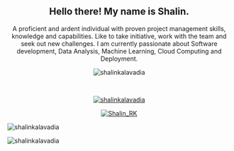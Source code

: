 <!--### Hi there ðŸ‘‹, I'm Shalin.-->

<!-- 
**MrNevil/MrNevil** is a âœ¨ _special_ âœ¨ repository because its `README.md` (this file) appears on your GitHub profile.

Here are some ideas to get you started:

- ðŸ”­ Iâ€™m currently working on ...
- ðŸŒ± Iâ€™m currently learning ...
- ðŸ‘¯ Iâ€™m looking to collaborate on ...
- ðŸ¤” Iâ€™m looking for help with ...
- ðŸ’¬ Ask me about ... 
- ðŸ“« How to reach me: ...
- ðŸ˜„ Pronouns: ...
- âš¡ Fun fact: ...
-->

<!--
<p align='center'> 
<a href="https://twitter.com/Shalin_RK"><img height="30" src="https://github.com/stephenajulu/WaylonWalker/blob/main/icon/twitter.png?raw=true"></a>&nbsp;&nbsp;
<a href="https://www.instagram.com/shalinkalavadia/"><img height="30" src="https://github.com/stephenajulu/WaylonWalker/blob/main/icon/instagram.jpg?raw=true"></a>&nbsp;&nbsp;
<a href="https://www.linkedin.com/in/shalin-karavadia/"><img height="30" src="https://github.com/stephenajulu/WaylonWalker/blob/main/icon/linkedin.png?raw=true"></a>
</p>
-->

<h2 align="center">Hello there! My name is Shalin.</h2> 
<p align="center">A proficient and ardent individual with proven project management skills, knowledge and
capabilities. Like to take initiative, work with the team and seek out new challenges. I am currently passionate about Software development, Data Analysis, Machine Learning, Cloud Computing and Deployment.
</p>
<!--<h3 align="center"> Interested in Collaborating or Donating/Sponsering My Projects? </h3>
<h1 align="center">Hi <img height="35" src='https://raw.githubusercontent.com/iampavangandhi/iampavangandhi/master/gifs/Hi.gif'></img>, I'm Nevil</h1>
<h3 align="center">A passionate Data Science Freelancer from India</h3>
-->

<p align="center"> <img src="https://komarev.com/ghpvc/?username=shalinkalavadia&label=Profile%20views&color=0e75b6&style=flat" alt="shalinkalavadia" /> </p>
<br>
<!--![Visitor Count](https://profile-counter.glitch.me/shalinkalavadia/count.svg)
-->
<p align="center"> <a href="https://github.com/ryo-ma/github-profile-trophy"><img src="https://github-profile-trophy.vercel.app/?username=shalinkalavadia" alt="shalinkalavadia" /></a> </p>

<p align="center"> <a href="https://twitter.com/Shalin_RK" target="blank"><img src="https://img.shields.io/twitter/follow/Shalin_RK?logo=twitter&style=for-the-badge" alt="Shalin_RK" /></a> </p>
<!--<p align="center">I'm a Shalin Kalavadia.
A proficient and ardent individual with proven project management skills, knowledge and
capabilities. Like to take initiative, work with the team and seek out new challenges.
I'm pursuing my Bachelor of Technology in Computer Science Engineering from Lovely Professional University, India.
I am currently passionate about Software development, Data Analysis, Machine Learning, Cloud Computing and Deployment..</p>
-->

<!-- ðŸ”­ Iâ€™m currently working at [upwork](upwork.com)

- ðŸŒ± Iâ€™m currently learning **Data Science, Django , Statistics**

- ðŸ‘¯ Iâ€™m looking to collaborate on **Any Project**

- ðŸ¤ Iâ€™m looking for help with [Machine learning]()

- ðŸ‘¨â€ðŸ’» All of my projects are available at [www.github.com/shalinkalavadia](www.github.com/shalinkalavadia)

- ðŸ’¬ Ask me about **Python**

- ðŸ“« How to reach me **shalinrkalavadia@gmail.com**

<p align="left">
<h3 align="left">Connect with me:</h3>
<a href="https://twitter.com/Shalin_RK" target="blank"><img align="center" src="https://cdn.jsdelivr.net/npm/simple-icons@3.0.1/icons/twitter.svg" alt="nevilsutaria" height="30" width="40" /></a>
<a href="https://www.linkedin.com/in/shalin-karavadia/" target="blank"><img align="center" src="https://cdn.jsdelivr.net/npm/simple-icons@3.0.1/icons/linkedin.svg" alt="nevilsutaria" height="30" width="40" /></a>
<a href="https://stackexchange.com/users/20331239/nevil" target="blank"><img align="center" src="https://cdn.jsdelivr.net/npm/simple-icons@3.0.1/icons/stackoverflow.svg" alt="Nevil" height="30" width="40" /></a>
<a href="https://kaggle.com/MrNevil" target="blank"><img align="center" src="https://cdn.jsdelivr.net/npm/simple-icons@3.0.1/icons/kaggle.svg" alt="MrNevil" height="30" width="40" /></a>
<a href="https://fb.com/nevviill" target="blank"><img align="center" src="https://cdn.jsdelivr.net/npm/simple-icons@3.0.1/icons/facebook.svg" alt="nevviill" height="30" width="40" /></a>
<a href="https://www.instagram.com/shalinkalavadia/" target="blank"><img align="center" src="https://cdn.jsdelivr.net/npm/simple-icons@3.0.1/icons/instagram.svg" alt="nevviill" height="30" width="40" /></a>
<a href="https://www.hackerrank.com/shalinrkalavadia" target="blank"><img align="center" src="https://cdn.jsdelivr.net/npm/simple-icons@3.0.1/icons/hackerrank.svg" alt="nevilsutaria" height="30" width="40" /></a>
</p>
<!--
<h3 align="left">Languages and Tools:</h3>
<p align="left"> <a href="https://azure.microsoft.com/en-in/" target="_blank"> <img src="https://www.vectorlogo.zone/logos/microsoft_azure/microsoft_azure-icon.svg" alt="azure" width="40" height="40"/> </a> <a href="https://getbootstrap.com" target="_blank"> <img src="https://devicons.github.io/devicon/devicon.git/icons/bootstrap/bootstrap-plain.svg" alt="bootstrap" width="40" height="40"/> </a> <a href="https://www.w3schools.com/cpp/" target="_blank"> <img src="https://devicons.github.io/devicon/devicon.git/icons/cplusplus/cplusplus-original.svg" alt="cplusplus" width="40" height="40"/> </a> <a href="https://www.w3schools.com/css/" target="_blank"> <img src="https://devicons.github.io/devicon/devicon.git/icons/css3/css3-original-wordmark.svg" alt="css3" width="40" height="40"/> </a> <a href="https://www.djangoproject.com/" target="_blank"> <img src="https://devicons.github.io/devicon/devicon.git/icons/django/django-original.svg" alt="django" width="40" height="40"/> </a> <a href="" target="_blank"> <img src="https://www.vectorlogo.zone/logos/pocoo_flask/pocoo_flask-icon.svg" alt="flask" width="40" height="40"/> </a> <a href="https://cloud.google.com" target="_blank"> <img src="https://www.vectorlogo.zone/logos/google_cloud/google_cloud-icon.svg" alt="gcp" width="40" height="40"/> </a> <a href="https://git-scm.com/" target="_blank"> <img src="https://www.vectorlogo.zone/logos/git-scm/git-scm-icon.svg" alt="git" width="40" height="40"/> </a> <a href="https://www.w3.org/html/" target="_blank"> <img src="https://devicons.github.io/devicon/devicon.git/icons/html5/html5-original-wordmark.svg" alt="html5" width="40" height="40"/> </a> <a href="https://www.linux.org/" target="_blank"> <img src="https://devicons.github.io/devicon/devicon.git/icons/linux/linux-original.svg" alt="linux" width="40" height="40"/> </a> <a href="https://www.mysql.com/" target="_blank"> <img src="https://devicons.github.io/devicon/devicon.git/icons/mysql/mysql-original-wordmark.svg" alt="mysql" width="40" height="40"/> </a> <a href="https://www.oracle.com/" target="_blank"> <img src="https://devicons.github.io/devicon/devicon.git/icons/oracle/oracle-original.svg" alt="oracle" width="40" height="40"/> </a> <a href="https://www.photoshop.com/en" target="_blank"> <img src="https://devicons.github.io/devicon/devicon.git/icons/photoshop/photoshop-plain.svg" alt="photoshop" width="40" height="40"/> </a> <a href="https://www.postgresql.org" target="_blank"> <img src="https://devicons.github.io/devicon/devicon.git/icons/postgresql/postgresql-original-wordmark.svg" alt="postgresql" width="40" height="40"/> </a> <a href="https://www.python.org" target="_blank"> <img src="https://devicons.github.io/devicon/devicon.git/icons/python/python-original.svg" alt="python" width="40" height="40"/> </a> <a href="" target="_blank"> <img src="https://upload.wikimedia.org/wikipedia/commons/0/05/Scikit_learn_logo_small.svg" alt="scikit_learn" width="40" height="40"/> </a> </p>
-->

<p><img align="center" src="https://github-readme-stats.vercel.app/api/top-langs/?username=shalinkalavadia&layout=compact" alt="shalinkalavadia"/></p>

<p><img align="center" src="https://github-readme-stats.vercel.app/api?username=shalinkalavadia&show_icons=true" alt="shalinkalavadia" /></p>



<!--
**shalinkalavadia/shalinkalavadia** is a ✨ _special_ ✨ repository because its `README.md` (this file) appears on your GitHub profile.

Here are some ideas to get you started:

- 🔭 I’m currently working on ...
- 🌱 I’m currently learning ...
- 👯 I’m looking to collaborate on ...
- 🤔 I’m looking for help with ...
- 💬 Ask me about ...
- 📫 How to reach me: ...
- 😄 Pronouns: ...
- ⚡ Fun fact: ...
-->
